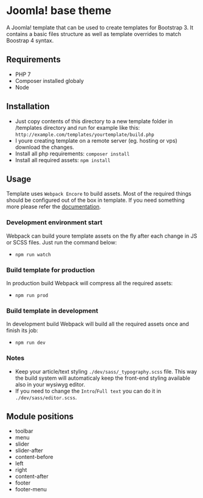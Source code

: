 # Joomla! base theme
A Joomla! template that can be used to create templates for Bootstrap 3. It contains a basic files structure as well as template overrides to match Boostrap 4 syntax.

## Requirements
* PHP 7
* Composer installed globaly
* Node

## Installation
* Just copy contents of this directory to a new template folder in /templates directory and run for example like this: `http://example.com/templates/yourtemplate/build.php`
* I youre creating template on a remote server (eg. hosting or vps) download the changes.
* Install all php requirements: `composer install`
* Install all required assets: `npm install`

## Usage
Template uses `Webpack Encore` to build assets. Most of the required things should be configured out of the box in template. If you need something more please refer the [documentation](https://symfony.com/doc/current/frontend.html).

### Development environment start
Webpack can build youre template assets on the fly after each change in JS or SCSS files. Just run the command below:
* `npm run watch`

### Build template for production
In production build Webpack will compress all the required assets:
* `npm run prod`

### Build template in development
In development build Webpack will build all the required assets once and finish its job:
* `npm run dev`

### Notes
* Keep your article/text styling `./dev/sass/_typography.scss` file. This way the build system will automaticaly keep the front-end styling available also in your wysiwyg editor.
* If you need to change the `Intro`/`Full text` you can do it in `./dev/sass/editor.scss`.

## Module positions
* toolbar
* menu
* slider
* slider-after
* content-before
* left
* right
* content-after
* footer
* footer-menu
